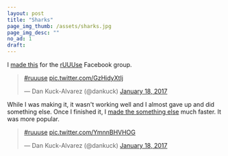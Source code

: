```yaml
---
layout: post
title: "Sharks"
page_img_thumb: /assets/sharks.jpg
page_img_desc: ""
no_ad: 1
draft: 
---
```


I <a href="https://www.facebook.com/photo.php?fbid=10209733674832881&set=gm.1299572070106664&type=3&theater">made this</a> for the <a href="https://www.facebook.com/groups/1144470838950122/">rUUUse</a> Facebook group. 

<blockquote class="twitter-tweet" data-lang="en"><p lang="und" dir="ltr"><a href="https://twitter.com/hashtag/ruuuse?src=hash">#ruuuse</a> <a href="https://t.co/GzHidyXtIj">pic.twitter.com/GzHidyXtIj</a></p>&mdash; Dan Kuck-Alvarez (@dankuck) <a href="https://twitter.com/dankuck/status/821603808212086784">January 18, 2017</a></blockquote>
<script async src="//platform.twitter.com/widgets.js" charset="utf-8"></script>

While I was making it, it wasn't working well and I almost gave up and did something else. Once I finished it, I <a href="https://www.facebook.com/photo.php?fbid=10209733704713628&set=gm.1299575196773018&type=3&theater">made the something else</a> much faster. It was more popular.

<blockquote class="twitter-tweet" data-lang="en"><p lang="und" dir="ltr"><a href="https://twitter.com/hashtag/ruuuse?src=hash">#ruuuse</a> <a href="https://t.co/YmnnBHVHOG">pic.twitter.com/YmnnBHVHOG</a></p>&mdash; Dan Kuck-Alvarez (@dankuck) <a href="https://twitter.com/dankuck/status/821603621133582336">January 18, 2017</a></blockquote>
<script async src="//platform.twitter.com/widgets.js" charset="utf-8"></script>
